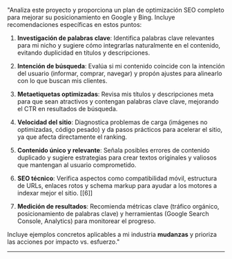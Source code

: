 "Analiza este proyecto y proporciona un plan de optimización SEO completo para mejorar su posicionamiento en Google y Bing. Incluye recomendaciones específicas en estos puntos:

1. **Investigación de palabras clave**: Identifica palabras clave relevantes para mi nicho y sugiere cómo integrarlas naturalmente en el contenido, evitando duplicidad en títulos y descripciones.
2. **Intención de búsqueda**: Evalúa si mi contenido coincide con la intención del usuario (informar, comprar, navegar) y propón ajustes para alinearlo con lo que buscan mis clientes.

3. **Metaetiquetas optimizadas**: Revisa mis títulos y descripciones meta para que sean atractivos y contengan palabras clave clave, mejorando el CTR en resultados de búsqueda.
4. **Velocidad del sitio**: Diagnostica problemas de carga (imágenes no optimizadas, código pesado) y da pasos prácticos para acelerar el sitio, ya que afecta directamente el ranking.
5. **Contenido único y relevante**: Señala posibles errores de contenido duplicado y sugiere estrategias para crear textos originales y valiosos que mantengan al usuario comprometido.
6. **SEO técnico**: Verifica aspectos como compatibilidad móvil, estructura de URLs, enlaces rotos y schema markup para ayudar a los motores a indexar mejor el sitio. [[6]]
7. **Medición de resultados**: Recomienda métricas clave (tráfico orgánico, posicionamiento de palabras clave) y herramientas (Google Search Console, Analytics) para monitorear el progreso.

Incluye ejemplos concretos aplicables a mi industria **mudanzas** y prioriza las acciones por impacto vs. esfuerzo."

---
